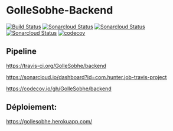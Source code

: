 # GolleSobhe-Backend

[![Build Status](https://travis-ci.org/GolleSobhe/backend.svg?branch=master)](https://travis-ci.org/GolleSobhe/backend)
[![Sonarcloud Status](https://sonarcloud.io/api/project_badges/measure?project=com.hunter.job-travis-project&metric=alert_status)](https://sonarcloud.io/dashboard?id=com.hunter.job-travis-project)
[![Sonarcloud Status](https://sonarcloud.io/api/project_badges/measure?project=com.hunter.job-travis-project&metric=bugs)](https://sonarcloud.io/dashboard?id=com.hunter.job-travis-project)
[![Sonarcloud Status](https://sonarcloud.io/api/project_badges/measure?project=com.hunter.job-travis-project&metric=code_smells)](https://sonarcloud.io/dashboard?id=com.hunter.job-travis-project)
[![codecov](https://codecov.io/gh/GolleSobhe/backend/branch/master/graph/badge.svg)](https://codecov.io/gh/GolleSobhe/backend)

## Pipeline

https://travis-ci.org/GolleSobhe/backend

https://sonarcloud.io/dashboard?id=com.hunter.job-travis-project

https://codecov.io/gh/GolleSobhe/backend

## Déploiement: 
https://gollesobhe.herokuapp.com/
